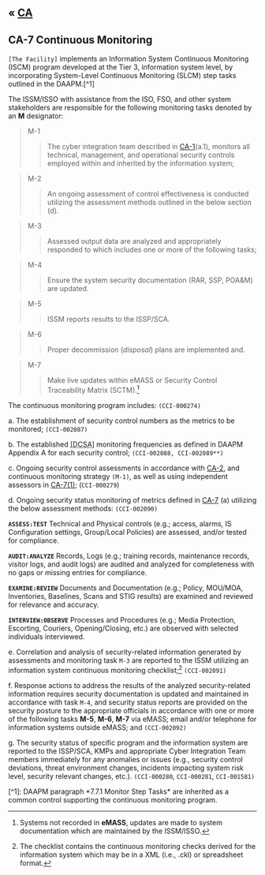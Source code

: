 &laquo; [CA](index.md)
---

## CA-7 Continuous Monitoring

`[The Facility]` implements an Information System Continuous Monitoring (ISCM) program developed at the Tier 3, information system level, by incorporating System-Level Continuous Monitoring (SLCM) step tasks outlined in the DAAPM.[^1]

The ISSM/ISSO with assistance from the ISO, FSO, and other system stakeholders are responsible for the following monitoring tasks denoted by an **M** designator:

> M-1
>> The cyber integration team described in [CA-1](./CA-1)(a.1), monitors all technical, management, and operational security controls employed within and inherited by the information system;

> M-2
>> An ongoing assessment of control effectiveness is conducted utilizing the assessment methods outlined in the below section (d).  

> M-3
>> Assessed output data are analyzed and appropriately responded to which includes one or more of the following tasks; 

> M-4
>> Ensure the system security documentation (RAR, SSP, POA&M) are updated. 

> M-5
>> ISSM reports results to the ISSP/SCA. 

> M-6
>> Proper decommission (*disposal*) plans are implemented and. 

> M-7
>> Make live updates within eMASS or Security Control Traceability Matrix (SCTM).[^2]  

The continuous monitoring program includes: `(CCI-000274)`

a. The establishment of security control numbers as the metrics to be monitored; `(CCI-002087)`

b. The established <abbr title="Defense Counterintelligence Security Agency">[DCSA]</abbr> monitoring frequencies as defined in DAAPM Appendix A for each security control; `(CCI-002088, CCI-002089**)`

c. Ongoing security control assessments in accordance with [CA-2](CA-2), and continuous monitoring strategy `(M-1)`, as well as using independent assessors in [CA-7(1)](CA-7(1)); (`CCI-000279`)

d. Ongoing security status monitoring of metrics defined in [CA-7](CA-7) (a) utilizing the below assessment methods: `(CCI-002090)`

**`ASSESS:TEST`**
Technical and Physical controls (e.g.; access, alarms, IS Configuration settings, Group/Local Policies) are assessed, and/or tested for compliance.

**`AUDIT:ANALYZE`**
Records, Logs (e.g.; training records, maintenance records, visitor logs, and audit logs) are audited and analyzed for completeness with no gaps or missing entries for compliance. 

**`EXAMINE:REVIEW`**
Documents and Documentation (e.g.; Policy, MOU/MOA, Inventories, Baselines, Scans and STIG results) are examined and reviewed for relevance and accuracy.

**`INTERVIEW:OBSERVE`**
Processes and Procedures (e.g.; Media Protection, Escorting, Couriers, Opening/Closing, etc.) are observed with selected individuals interviewed. 

e. Correlation and analysis of security-related information generated by assessments and monitoring task `M-3` are reported to the ISSM utilizing an information system continuous monitoring checklist;[^3] `(CCI-002091)`

f. Response actions to address the results of the analyzed security-related information requires security documentation is updated and maintained in accordance with task `M-4`, and security status reports are provided on the security posture to the appropriate officials in accordance with one or more of the following tasks **M-5**, **M-6**, **M-7** via eMASS; email and/or telephone for information systems outside eMASS; and `(CCI-002092)`

g. The security status of specific program and the information system are reported to the ISSP/SCA, KMPs and appropriate Cyber Integration Team members immediately for any anomalies or issues (e.g., security control deviations, threat environment changes, incidents impacting system risk level, security relevant changes, etc.). `(CCI-000280`, `CCI-000281`, `CCI-001581)`

<notes />
[^1]: DAAPM paragraph *7.7.1 Monitor Step Tasks* are inherited as a common control supporting the continuous monitoring program. 

[^2]: Systems not recorded in **eMASS**, updates are made to system documentation which are maintained by the ISSM/ISSO. 

[^3]: The checklist contains the continuous monitoring checks derived for the information system which may be in a XML (i.e., .ckl) or spreadsheet format. 
